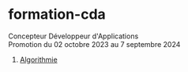 # formation-cda

Concepteur Développeur d'Applications  
Promotion du 02 octobre 2023 au 7 septembre 2024  


 1. [Algorithmie](exo-01)  
